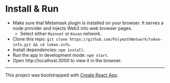 # Install & Run

- Make sure that Metamask plugin is installed on your browser. It serves a node provider and injects Web3 into web browser pages.
  - Select either `Mainnet` or `Kovan` network.
- Clone this repo: `git clone https://github.com/PolymathNetwork/token-info.git && cd token-info`.
- Install dependencies: `npm install`.
- Run the app in development mode: `npm start`.
- Open http://localhost:3000 to view it in the browser.

---

This project was bootstrapped with [Create React App](https://github.com/facebook/create-react-app).

